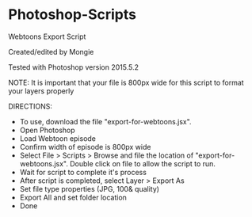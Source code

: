 # Photoshop-Scripts

Webtoons Export Script		

Created/edited by Mongie	

Tested with Photoshop version 2015.5.2


NOTE: It is important that your file is 800px wide for this script to format your layers properly


DIRECTIONS: 

- To use, download the file "export-for-webtoons.jsx".  
- Open Photoshop
- Load Webtoon episode
- Confirm width of episode is 800px wide
- Select File > Scripts > Browse and file the location of "export-for-webtoons.jsx".  Double click on file to allow the script to run.
- Wait for script to complete it's process
- After script is completed, select Layer > Export As
- Set file type properties (JPG, 100& quality)
- Export All and set folder location
- Done
